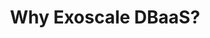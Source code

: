 ---
title: "Why Exoscale DBaaS?"
description: ""
banner: "images/exoscale-icon.svg"
weight: 3
tags: [databases, exoscale]
level: "beginner"
categories: [exoscale,kubernetes]
---